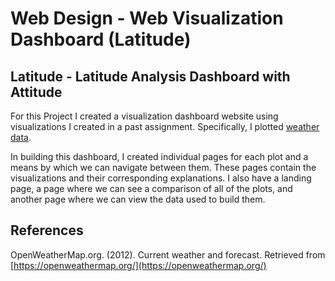 # Web Design - Web Visualization Dashboard (Latitude)
## Latitude - Latitude Analysis Dashboard with Attitude

For this Project I created a visualization dashboard website using visualizations I created in a past assignment. Specifically, I plotted [weather data](Resources/cities.csv).

In building this dashboard, I created individual pages for each plot and a means by which we can navigate between them. These pages contain the visualizations and their corresponding explanations. I also have a landing page, a page where we can see a comparison of all of the plots, and another page where we can view the data used to build them.


## References

OpenWeatherMap.org. (2012). Сurrent weather and forecast. Retrieved from [https://openweathermap.org/](https://openweathermap.org/)

